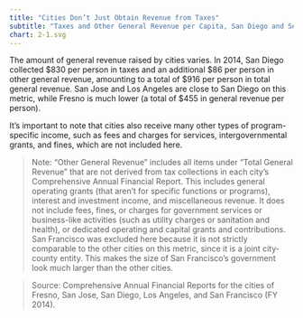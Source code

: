 ```yaml
---
title: "Cities Don’t Just Obtain Revenue from Taxes"
subtitle: "Taxes and Other General Revenue per Capita, San Diego and Select California Cities (FY 2014)"
chart: 2-1.svg
---
```

The amount of general revenue raised by cities varies. In 2014, San Diego collected $830 per person in taxes and an additional $86 per person in other general revenue, amounting to a total of $916 per person
in total general revenue. San Jose and Los Angeles are close to San Diego on this metric, while Fresno is much lower (a total of $455 in general revenue per person).

It’s important to note that cities also receive many other types of program-specific income, such as fees and charges for services, intergovernmental grants, and fines, which are not included here.

> Note: “Other General Revenue” includes all items under “Total General Revenue” that are not derived from
tax collections in each city’s Comprehensive Annual Financial Report. This includes general operating grants (that aren’t for specific functions or programs), interest and investment income, and miscellaneous revenue. It does not include fees, fines, or charges for government services or business-like activities (such as utility charges or sanitation and health), or dedicated operating and capital grants and contributions. San Francisco was excluded here because it is not strictly comparable to the other cities on this metric, since it is a joint city- county entity. This makes the size of San Francisco’s government look much larger than the other cities.

> Source: Comprehensive Annual Financial Reports for the cities of Fresno, San Jose, San Diego, Los Angeles, and San Francisco (FY 2014).
